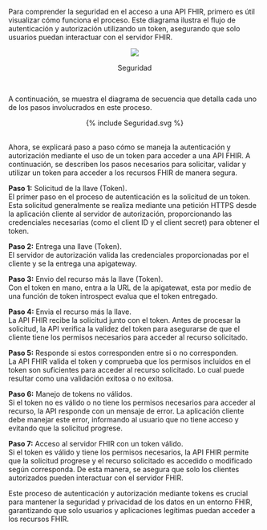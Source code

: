 Para comprender la seguridad en el acceso a una API FHIR, primero es útil visualizar cómo funciona el proceso. Este diagrama ilustra el flujo de autenticación y autorización utilizando un token, asegurando que solo usuarios puedan interactuar con el servidor FHIR.
<br>

<div align="center">
  <img src="Seguridad.png"> 
  <p>Seguridad</p>
</div>

<br>

A continuación, se muestra el diagrama de secuencia que detalla cada uno de los pasos involucrados en este proceso.
<br>

<div align="center" >
  {% include Seguridad.svg %}
</div>
<br clear="all"/>

Ahora, se explicará paso a paso cómo se maneja la autenticación y autorización mediante el uso de un token para acceder a una API FHIR. A continuación, se describen los pasos necesarios para solicitar, validar y utilizar un token para acceder a los recursos FHIR de manera segura.
<br>

**Paso 1:** Solicitud de la llave (Token).
<br>
El primer paso en el proceso de autenticación es la solicitud de un token. Esta solicitud generalmente se realiza mediante una petición HTTPS desde la aplicación cliente al servidor de autorización, proporcionando las credenciales necesarias (como el client ID y el client secret) para obtener el token.
<br>

**Paso 2:** Entrega una llave (Token).
<br>
El servidor de autorización valida las credenciales proporcionadas por el cliente y se la entrega una apigateway.
<br>

**Paso 3:** Envio del recurso más la llave (Token).
<br>
Con el token en mano, entra a la URL de la apigatewat, esta por medio de una función de token introspect evalua que el token entregado. 
<br>

**Paso 4:** Envia el recurso más la llave. 
<br>
La API FHIR recibe la solicitud junto con el token. Antes de procesar la solicitud, la API verifica la validez del token para asegurarse de que el cliente tiene los permisos necesarios para acceder al recurso solicitado.
<br>

**Paso 5:** Responde si estos corresponden entre si o no corresponden.
<br>
La API FHIR valida el token y comprueba que los permisos incluidos en el token son suficientes para acceder al recurso solicitado. Lo cual puede resultar como una validación exitosa o no exitosa.

**Paso 6:** Manejo de tokens no válidos.
<br>
Si el token no es válido o no tiene los permisos necesarios para acceder al recurso, la API responde con un mensaje de error. La aplicación cliente debe manejar este error, informando al usuario que no tiene acceso y evitando que la solicitud progrese.
<br>

**Paso 7:** Acceso al servidor FHIR con un token válido.
<br>
Si el token es válido y tiene los permisos necesarios, la API FHIR permite que la solicitud progrese y el recurso solicitado es accedido o modificado según corresponda. De esta manera, se asegura que solo los clientes autorizados pueden interactuar con el servidor FHIR.
<br>

Este proceso de autenticación y autorización mediante tokens es crucial para mantener la seguridad y privacidad de los datos en un entorno FHIR, garantizando que solo usuarios y aplicaciones legítimas puedan acceder a los recursos FHIR.
<br>